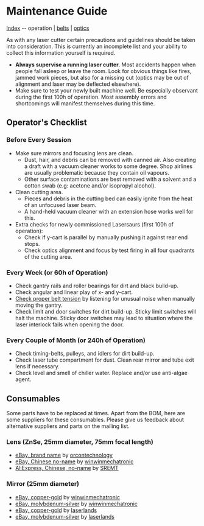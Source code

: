 Maintenance Guide
======================

[Index](index.md) -- operation | [belts](timing_belts.md) | [optics](optics_setup.md)

As with any laser cutter certain precautions and guidelines should be taken into consideration. This is currently an incomplete list and your ability to collect this information yourself is required.

- **Always supervise a running laser cutter.** Most accidents happen when people fall asleep or leave the room. Look for obvious things like fires, jammed work pieces, but also for a missing cut (optics may be out of alignment and laser may be deflected elsewhere).
- Make sure to test your newly built machine well. Be especially observant during the first 100h of operation. Most assembly errors and shortcomings will manifest themselves during this time.

Operator's Checklist
--------------------

### Before Every Session

- Make sure mirrors and focusing lens are clean.
  - Dust, hair, and debris can be removed with canned air. Also creating a draft with a vacuum cleaner works to some degree. Shop airlines are usually problematic because they contain oil vapours.
  - Other surface contaminations are best removed with a solvent and a cotton swab (e.g: acetone and/or isopropyl alcohol).
- Clean cutting area.
  - Pieces and debris in the cutting bed can easily ignite from the heat of an unfocused laser beam.
  - A hand-held vacuum cleaner with an extension hose works well for this.
- Extra checks for newly commissioned Lasersaurs (first 100h of operation):
  - Check if y-cart is parallel by manually pushing it against rear end stops.
  - Check optics alignment and focus by test firing in all four quadrants of the cutting area.

### Every Week (or 60h of Operation)

- Check gantry rails and roller bearings for dirt and black build-up.
- Check angular and linear play of x- and y-cart.
- [Check proper belt tension](timing_belts.md) by listening for unusual noise when manually moving the gantry.
- Check limit and door switches for dirt build-up. Sticky limit switches will halt the machine. Sticky door switches may lead to situation where the laser interlock fails when opening the door.


### Every Couple of Month (or 240h of Operation)

- Check timing-belts, pulleys, and idlers for dirt build-up.
- Check laser tube compartment for dust. Clean rear mirror and tube exit lens if necessary.
- Check level and smell of chiller water. Replace and/or use anti-algae agent.


Consumables
-----------

Some parts have to be replaced at times. Apart from the BOM, here are some suppliers for these consumables. Please give us feedback about alternative suppliers and parts on the mailing list.

### Lens (ZnSe, 25mm diameter, 75mm focal length)
- [eBay, brand name](http://www.ebay.com/itm/NEW-CO2-Laser-ZnSe-Lens-Optics-CNC-cutting-or-engraving-/390091829212?pt=LH_DefaultDomain_0&hash=item5ad348efdc) by [orcontechnology](http://stores.ebay.com/orcontechnology)
- [eBay, Chinese no-name](http://www.ebay.at/itm/330781585826?var=540076484119&ssPageName=STRK:MEWNX:IT&_trksid=p3984.m1497.l2649) by [winwinmechatronic](http://stores.ebay.at/winwinmechatronic)
- [AliExpress, Chinese, no-name](http://www.aliexpress.com/item/co2-laser-lens-znse-lens-focus-lens/335137236.html) by [SREMT](http://www.aliexpress.com/store/311556)

### Mirror (25mm diameter)
- [eBay, copper-gold](http://www.ebay.at/itm/330871253683?ssPageName=STRK:MEWNX:IT&_trksid=p3984.m1439.l2649) by [winwinmechatronic](http://stores.ebay.at/winwinmechatronic)
- [eBay, molybdenum-silver](http://www.ebay.com/itm/New-HQ-Mo-Reflection-Mirror-for-CO2-Laser-Cutting-Engraving-1006nm-diam-25mm-/330871254039?pt=LH_DefaultDomain_0&hash=item4d0976ac17) by [winwinmechatronic](http://stores.ebay.at/winwinmechatronic)
- [eBay, copper-gold](http://www.ebay.com/itm/25mm-Copper-Cu-Reflective-Mirror-Total-Reflector-for-10600nm-CO2-Laser-Engraver-/110887316069?pt=LH_DefaultDomain_0&hash=item19d1662a65) by [laserlands](http://stores.ebay.com/laserlands)
- [eBay, molybdenum-silver](http://www.ebay.com/itm/Dia-25mm-MO-Reflection-Mirror-for-10600nm-CO2-Laser-Engraver-Cutter-/120921416089?pt=LH_DefaultDomain_0&hash=item1c277a6199) by [laserlands](http://stores.ebay.com/laserlands)
